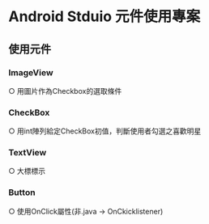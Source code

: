# Android Stduio 元件使用專案
## 使用元件
### ImageView
○ 用圖片作為Checkbox的選取條件
### CheckBox
○ 用int陣列給定CheckBox初值，判斷使用者勾選之喜歡明星
### TextView
○ 大標標示
### Button
○ 使用OnClick屬性(非.java → OnCkicklistener)
